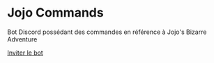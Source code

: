 # Jojo Commands
Bot Discord possédant des commandes en référence à Jojo's Bizarre Adventure

[Inviter le bot](https://discord.com/api/oauth2/authorize?client_id=787093743912091668&permissions=8&scope=bot)
